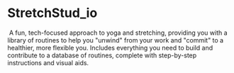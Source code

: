 # StretchStud_io
 A fun, tech-focused approach to yoga and stretching, providing you with a library of routines to help you "unwind" from your work and "commit" to a healthier, more flexible you. Includes everything you need to build and contribute to a database of routines, complete with step-by-step instructions and visual aids.
